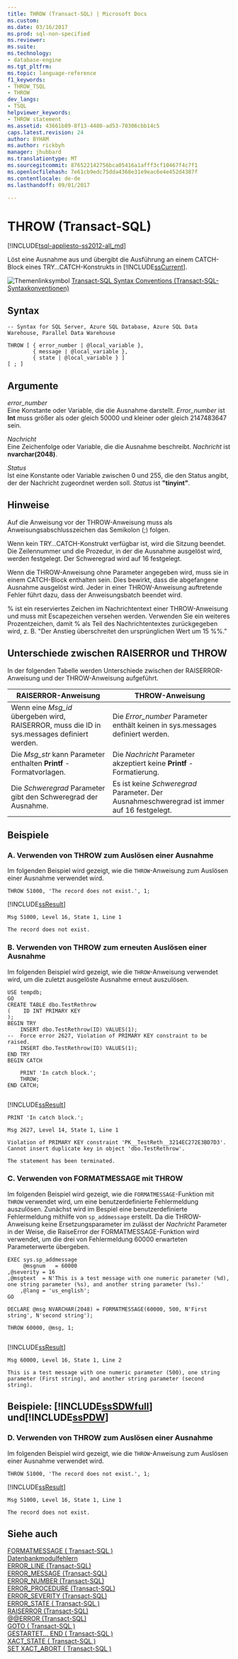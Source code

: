 ```yaml
---
title: THROW (Transact-SQL) | Microsoft Docs
ms.custom: 
ms.date: 03/16/2017
ms.prod: sql-non-specified
ms.reviewer: 
ms.suite: 
ms.technology:
- database-engine
ms.tgt_pltfrm: 
ms.topic: language-reference
f1_keywords:
- THROW_TSQL
- THROW
dev_langs:
- TSQL
helpviewer_keywords:
- THROW statement
ms.assetid: 43661b89-8f13-4480-ad53-70306cbb14c5
caps.latest.revision: 24
author: BYHAM
ms.author: rickbyh
manager: jhubbard
ms.translationtype: MT
ms.sourcegitcommit: 876522142756bca05416a1afff3cf10467f4c7f1
ms.openlocfilehash: 7e61cb9edc75dda4368e31e9eac6e4e452d4387f
ms.contentlocale: de-de
ms.lasthandoff: 09/01/2017

---
```

# <a name="throw-transact-sql"></a>THROW (Transact-SQL)
[!INCLUDE[tsql-appliesto-ss2012-all_md](../../includes/tsql-appliesto-ss2012-all-md.md)]

  Löst eine Ausnahme aus und übergibt die Ausführung an einem CATCH-Block eines TRY…CATCH-Konstrukts in [!INCLUDE[ssCurrent](../../includes/sscurrent-md.md)].  
  
 ![Themenlinksymbol](../../database-engine/configure-windows/media/topic-link.gif "Topic link icon") [Transact-SQL Syntax Conventions (Transact-SQL-Syntaxkonventionen)](../../t-sql/language-elements/transact-sql-syntax-conventions-transact-sql.md)  
  
## <a name="syntax"></a>Syntax  
  
```  
-- Syntax for SQL Server, Azure SQL Database, Azure SQL Data Warehouse, Parallel Data Warehouse  
  
THROW [ { error_number | @local_variable },  
        { message | @local_variable },  
        { state | @local_variable } ]   
[ ; ]  
```  
  
## <a name="arguments"></a>Argumente  
 *error_number*  
 Eine Konstante oder Variable, die die Ausnahme darstellt. *Error_number* ist **Int** muss größer als oder gleich 50000 und kleiner oder gleich 2147483647 sein.  
  
 *Nachricht*  
 Eine Zeichenfolge oder Variable, die die Ausnahme beschreibt. *Nachricht* ist **nvarchar(2048)**.  
  
 *Status*  
 Ist eine Konstante oder Variable zwischen 0 und 255, die den Status angibt, der der Nachricht zugeordnet werden soll. *Status* ist **"tinyint"**.  
  
## <a name="remarks"></a>Hinweise  
 Auf die Anweisung vor der THROW-Anweisung muss als Anweisungsabschlusszeichen das Semikolon (;) folgen.  
  
 Wenn kein TRY…CATCH-Konstrukt verfügbar ist, wird die Sitzung beendet. Die Zeilennummer und die Prozedur, in der die Ausnahme ausgelöst wird, werden festgelegt. Der Schweregrad wird auf 16 festgelegt.  
  
 Wenn die THROW-Anweisung ohne Parameter angegeben wird, muss sie in einem CATCH-Block enthalten sein. Dies bewirkt, dass die abgefangene Ausnahme ausgelöst wird. Jeder in einer THROW-Anweisung auftretende Fehler führt dazu, dass der Anweisungsbatch beendet wird.  
  
 % ist ein reserviertes Zeichen im Nachrichtentext einer THROW-Anweisung und muss mit Escapezeichen versehen werden. Verwenden Sie ein weiteres Prozentzeichen, damit % als Teil des Nachrichtentextes zurückgegeben wird, z. B. "Der Anstieg überschreitet den ursprünglichen Wert um 15 %%."  
  
## <a name="differences-between-raiserror-and-throw"></a>Unterschiede zwischen RAISERROR und THROW  
 In der folgenden Tabelle werden Unterschiede zwischen der RAISERROR-Anweisung und der THROW-Anweisung aufgeführt.  
  
|RAISERROR-Anweisung|THROW-Anweisung|  
|-------------------------|---------------------|  
|Wenn eine *Msg_id* übergeben wird, RAISERROR, muss die ID in sys.messages definiert werden.|Die *Error_number* Parameter enthält keinen in sys.messages definiert werden.|  
|Die *Msg_str* kann Parameter enthalten **Printf** -Formatvorlagen.|Die *Nachricht* Parameter akzeptiert keine **Printf** -Formatierung.|  
|Die *Schweregrad* Parameter gibt den Schweregrad der Ausnahme.|Es ist keine *Schweregrad* Parameter. Der Ausnahmeschweregrad ist immer auf 16 festgelegt.|  
  
## <a name="examples"></a>Beispiele  
  
### <a name="a-using-throw-to-raise-an-exception"></a>A. Verwenden von THROW zum Auslösen einer Ausnahme  
 Im folgenden Beispiel wird gezeigt, wie die `THROW`-Anweisung zum Auslösen einer Ausnahme verwendet wird.  
  
```tsql  
THROW 51000, 'The record does not exist.', 1;  
```  
  
 [!INCLUDE[ssResult](../../includes/ssresult-md.md)]  
  
 `Msg 51000, Level 16, State 1, Line 1`  
  
 `The record does not exist.`  
  
### <a name="b-using-throw-to-raise-an-exception-again"></a>B. Verwenden von THROW zum erneuten Auslösen einer Ausnahme  
 Im folgenden Beispiel wird gezeigt, wie die `THROW`-Anweisung verwendet wird, um die zuletzt ausgelöste Ausnahme erneut auszulösen.  
  
```tsql  
USE tempdb;  
GO  
CREATE TABLE dbo.TestRethrow  
(    ID INT PRIMARY KEY  
);  
BEGIN TRY  
    INSERT dbo.TestRethrow(ID) VALUES(1);  
--  Force error 2627, Violation of PRIMARY KEY constraint to be raised.  
    INSERT dbo.TestRethrow(ID) VALUES(1);  
END TRY  
BEGIN CATCH  
  
    PRINT 'In catch block.';  
    THROW;  
END CATCH;  
  
```  
  
 [!INCLUDE[ssResult](../../includes/ssresult-md.md)]  
  
 `PRINT 'In catch block.';`  
  
 `Msg 2627, Level 14, State 1, Line 1`  
  
 `Violation of PRIMARY KEY constraint 'PK__TestReth__3214EC272E3BD7D3'. Cannot insert duplicate key in object 'dbo.TestRethrow'.`  
  
 `The statement has been terminated.`  
  
### <a name="c-using-formatmessage-with-throw"></a>C. Verwenden von FORMATMESSAGE mit THROW  
 Im folgenden Beispiel wird gezeigt, wie die `FORMATMESSAGE`-Funktion mit `THROW` verwendet wird, um eine benutzerdefinierte Fehlermeldung auszulösen. Zunächst wird im Bespiel eine benutzerdefinierte Fehlermeldung mithilfe von `sp_addmessage` erstellt. Da die THROW-Anweisung keine Ersetzungsparameter im zulässt der *Nachricht* Parameter in der Weise, die RaiseError der FORMATMESSAGE-Funktion wird verwendet, um die drei von Fehlermeldung 60000 erwarteten Parameterwerte übergeben.  
  
```tsql  
EXEC sys.sp_addmessage  
     @msgnum   = 60000  
,@severity = 16  
,@msgtext  = N'This is a test message with one numeric parameter (%d), one string parameter (%s), and another string parameter (%s).'  
    ,@lang = 'us_english';   
GO  
  
DECLARE @msg NVARCHAR(2048) = FORMATMESSAGE(60000, 500, N'First string', N'second string');   
  
THROW 60000, @msg, 1;  
  
```  
  
 [!INCLUDE[ssResult](../../includes/ssresult-md.md)]  
  
 `Msg 60000, Level 16, State 1, Line 2`  
  
 `This is a test message with one numeric parameter (500), one string parameter (First string), and another string parameter (second string).`  
  
## <a name="examples-includesssdwfullincludessssdwfull-mdmd-and-includesspdwincludessspdw-mdmd"></a>Beispiele: [!INCLUDE[ssSDWfull](../../includes/sssdwfull-md.md)] und[!INCLUDE[ssPDW](../../includes/sspdw-md.md)]  
  
### <a name="d-using-throw-to-raise-an-exception"></a>D. Verwenden von THROW zum Auslösen einer Ausnahme  
 Im folgenden Beispiel wird gezeigt, wie die `THROW`-Anweisung zum Auslösen einer Ausnahme verwendet wird.  
  
```tsql  
THROW 51000, 'The record does not exist.', 1;  
```  
  
 [!INCLUDE[ssResult](../../includes/ssresult-md.md)]  
  
 `Msg 51000, Level 16, State 1, Line 1`  
  
 `The record does not exist.`  
  
## <a name="see-also"></a>Siehe auch  
 [FORMATMESSAGE &#40; Transact-SQL &#41;](../../t-sql/functions/formatmessage-transact-sql.md)   
 [Datenbankmodulfehlern](../../relational-databases/errors-events/database-engine-error-severities.md)   
 [ERROR_LINE &#40;Transact-SQL&#41;](../../t-sql/functions/error-line-transact-sql.md)   
 [ERROR_MESSAGE &#40;Transact-SQL&#41;](../../t-sql/functions/error-message-transact-sql.md)   
 [ERROR_NUMBER &#40;Transact-SQL&#41;](../../t-sql/functions/error-number-transact-sql.md)   
 [ERROR_PROCEDURE &#40;Transact-SQL&#41;](../../t-sql/functions/error-procedure-transact-sql.md)   
 [ERROR_SEVERITY &#40;Transact-SQL&#41;](../../t-sql/functions/error-severity-transact-sql.md)   
 [ERROR_STATE &#40; Transact-SQL &#41;](../../t-sql/functions/error-state-transact-sql.md)   
 [RAISERROR &#40;Transact-SQL&#41;](../../t-sql/language-elements/raiserror-transact-sql.md)   
 [@@ERROR &#40;Transact-SQL&#41;](../../t-sql/functions/error-transact-sql.md)   
 [GOTO &#40; Transact-SQL &#41;](../../t-sql/language-elements/goto-transact-sql.md)   
 [GESTARTET... END &#40; Transact-SQL &#41;](../../t-sql/language-elements/begin-end-transact-sql.md)   
 [XACT_STATE &#40; Transact-SQL &#41;](../../t-sql/functions/xact-state-transact-sql.md)   
 [SET XACT_ABORT &#40; Transact-SQL &#41;](../../t-sql/statements/set-xact-abort-transact-sql.md)  
  
  



